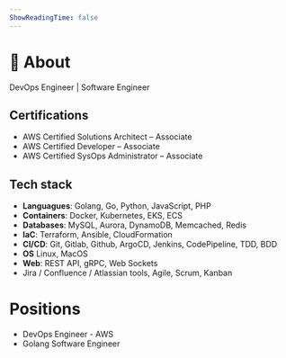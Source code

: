 ```yaml
---
ShowReadingTime: false
---
```

# 🚀 About
DevOps Engineer | Software Engineer

## Certifications
* AWS Certified Solutions Architect – Associate
* AWS Certified Developer – Associate
* AWS Certified SysOps Administrator – Associate

## Tech stack
* **Languagues**: Golang, Go, Python, JavaScript, PHP
* **Containers**: Docker, Kubernetes, EKS, ECS
* **Databases**: MySQL, Aurora, DynamoDB, Memcached, Redis
* **IaC**:  Terraform, Ansible, CloudFormation
* **CI/CD**: Git, Gitlab, Github, ArgoCD, Jenkins, CodePipeline, TDD, BDD
* **OS** Linux, MacOS
* **Web**: REST API, gRPC, Web Sockets
* Jira / Confluence / Atlassian tools, Agile, Scrum, Kanban

# Positions
* DevOps Engineer - AWS
* Golang Software Engineer
